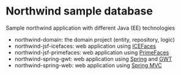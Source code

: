 # Northwind sample database

Sample northwind application with different Java (EE) technologies

- northwind-domain: the domain project (entity, repository, logic)
- northwind-jsf-icefaces: web application using [ICEFaces](http://www.icefaces.org/)
- northwind-jsf-primefaces: web application using [PrimeFaces](http://www.primefaces.org/)
- northwind-spring-gwt: web application using [Spring](http://spring.io/) and [GWT](http://www.gwtproject.org/)
- northwind-spring-web: web application using [Spring MVC](http://spring.io/)

